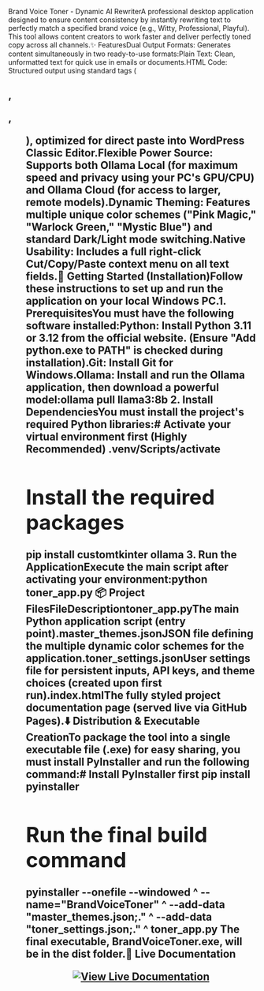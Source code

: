 Brand Voice Toner - Dynamic AI RewriterA professional desktop application designed to ensure content consistency by instantly rewriting text to perfectly match a specified brand voice (e.g., Witty, Professional, Playful). This tool allows content creators to work faster and deliver perfectly toned copy across all channels.✨ FeaturesDual Output Formats: Generates content simultaneously in two ready-to-use formats:Plain Text: Clean, unformatted text for quick use in emails or documents.HTML Code: Structured output using standard tags (<h2>, <p>, <ul>), optimized for direct paste into WordPress Classic Editor.Flexible Power Source: Supports both Ollama Local (for maximum speed and privacy using your PC's GPU/CPU) and Ollama Cloud (for access to larger, remote models).Dynamic Theming: Features multiple unique color schemes ("Pink Magic," "Warlock Green," "Mystic Blue") and standard Dark/Light mode switching.Native Usability: Includes a full right-click Cut/Copy/Paste context menu on all text fields.🚀 Getting Started (Installation)Follow these instructions to set up and run the application on your local Windows PC.1. PrerequisitesYou must have the following software installed:Python: Install Python 3.11 or 3.12 from the official website. (Ensure "Add python.exe to PATH" is checked during installation).Git: Install Git for Windows.Ollama: Install and run the Ollama application, then download a powerful model:ollama pull llama3:8b
2. Install DependenciesYou must install the project's required Python libraries:# Activate your virtual environment first (Highly Recommended)
.venv/Scripts/activate

# Install the required packages
pip install customtkinter ollama
3. Run the ApplicationExecute the main script after activating your environment:python toner_app.py
📦 Project FilesFileDescriptiontoner_app.pyThe main Python application script (entry point).master_themes.jsonJSON file defining the multiple dynamic color schemes for the application.toner_settings.jsonUser settings file for persistent inputs, API keys, and theme choices (created upon first run).index.htmlThe fully styled project documentation page (served live via GitHub Pages).⬇️ Distribution & Executable CreationTo package the tool into a single executable file (.exe) for easy sharing, you must install PyInstaller and run the following command:# Install PyInstaller first
pip install pyinstaller

# Run the final build command
pyinstaller --onefile --windowed ^
--name="BrandVoiceToner" ^
--add-data "master_themes.json;." ^
--add-data "toner_settings.json;." ^
toner_app.py
The final executable, BrandVoiceToner.exe, will be in the dist folder.🔗 Live Documentation<div align="center"><a href="https://hsinidev.github.io/Brand-Voice-Toner-AI/" target="_blank"><img src="https://www.google.com/search?q=https://img.shields.io/badge/VIEW%2520LIVE%2520DOCUMENTATION-0077A3%3Fstyle%3Dfor-the-badge%26logo%3Dgithub%26logoColor%3Dwhite" alt="View Live Documentation"></a></div>
